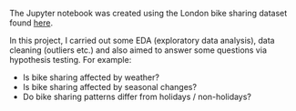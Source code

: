 The Jupyter notebook was created using the London bike sharing dataset found [here](https://www.kaggle.com/datasets/hmavrodiev/london-bike-sharing-dataset?datasetId=376751&sortBy=voteCount).

In this project, I carried out some EDA (exploratory data analysis), data cleaning (outliers etc.) and also aimed to answer some questions via hypothesis testing. For example:

- Is bike sharing affected by weather?
- Is bike sharing affected by seasonal changes?
- Do bike sharing patterns differ from holidays / non-holidays?
